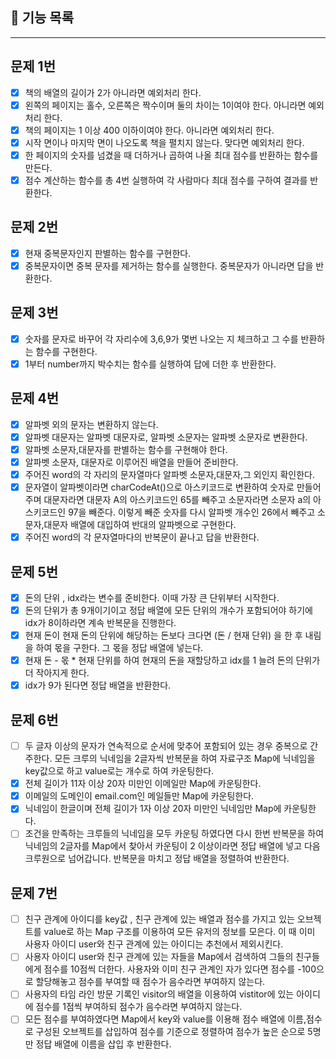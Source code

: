 ## 🚀 기능 목록

---

## 문제 1번

- [x] 책의 배열의 길이가 2가 아니라면 예외처리 한다.
- [x] 왼쪽의 페이지는 홀수, 오른쪽은 짝수이며 둘의 차이는 1이여야 한다. 아니라면 예외처리 한다.
- [x] 책의 페이지는 1 이상 400 이하이여야 한다. 아니라면 예외처리 한다.
- [x] 시작 면이나 마지막 면이 나오도록 책을 펼치지 않는다. 맞다면 예외처리 한다.
- [x] 한 페이지의 숫자를 넘겼을 때 더하거나 곱하여 나올 최대 점수를 반환하는 함수를 만든다.
- [x] 점수 계산하는 함수를 총 4번 실행하여 각 사람마다 최대 점수를 구하여 결과를 반환한다.

## 문제 2번

- [x] 현재 중복문자인지 판별하는 함수를 구현한다.
- [x] 중복문자이면 중복 문자를 제거하는 함수를 실행한다. 중복문자가 아니라면 답을 반환한다.

## 문제 3번

- [x] 숫자를 문자로 바꾸어 각 자리수에 3,6,9가 몇번 나오는 지 체크하고 그 수를 반환하는 함수를 구현한다.
- [x] 1부터 number까지 박수치는 함수를 실행하여 답에 더한 후 반환한다.

## 문제 4번

- [x] 알파벳 외의 문자는 변환하지 않는다.
- [x] 알파벳 대문자는 알파벳 대문자로, 알파벳 소문자는 알파벳 소문자로 변환한다.
- [x] 알파벳 소문자,대문자를 판별하는 함수를 구현해야 한다.
- [x] 알파벳 소문자, 대문자로 이루어진 배열을 만들어 준비한다.
- [x] 주어진 word의 각 자리의 문자열마다 알파벳 소문자,대문자,그 외인지 확인한다.
- [x] 문자열이 알파벳이라면 charCodeAt()으로 아스키코드로 변환하여 숫자로 만들어주며 대문자라면 대문자 A의 아스키코드인 65를 빼주고 소문자라면 소문자 a의 아스키코드인 97을 빼준다. 이렇게 빼준 숫자를 다시 알파벳 개수인 26에서 빼주고 소문자,대문자 배열에 대입하여 반대의 알파벳으로 구현한다.
- [x] 주어진 word의 각 문자열마다의 반복문이 끝나고 답을 반환한다.

## 문제 5번

- [x] 돈의 단위 , idx라는 변수를 준비한다. 이때 가장 큰 단위부터 시작한다.
- [x] 돈의 단위가 총 9개이기이고 정답 배열에 모든 단위의 개수가 포함되어야 하기에 idx가 8이하라면 계속 반복문을 진행한다.
- [x] 현재 돈이 현재 돈의 단위에 해당하는 돈보다 크다면 (돈 / 현재 단위) 을 한 후 내림을 하여 몫을 구한다. 그 몫을 정답 배열에 넣는다.
- [x] 현재 돈 - 몫 \* 현재 단위를 하여 현재의 돈을 재할당하고 idx를 1 늘려 돈의 단위가 더 작아지게 한다.
- [x] idx가 9가 된다면 정답 배열을 반환한다.

## 문제 6번

- [ ] 두 글자 이상의 문자가 연속적으로 순서에 맞추어 포함되어 있는 경우 중복으로 간주한다. 모든 크루의 닉네임을 2글자씩 반복문을 하여 자료구조 Map에 닉네임을 key값으로 하고 value로는 개수로 하여 카운팅한다.
- [x] 전체 길이가 11자 이상 20자 미만인 이메일만 Map에 카운팅한다.
- [x] 이메일의 도메인이 email.com인 메일들만 Map에 카운팅한다.
- [x] 닉네임이 한글이며 전체 길이가 1자 이상 20자 미만인 닉네임만 Map에 카운팅한다.
- [ ] 조건을 만족하는 크루들의 닉네임을 모두 카운팅 하였다면 다시 한번 반복문을 하여 닉네임의 2글자를 Map에서 찾아서 카운팅이 2 이상이라면 정답 배열에 넣고 다음 크루원으로 넘어갑니다. 반복문을 마치고 정답 배열을 정렬하여 반환한다.

## 문제 7번

- [ ] 친구 관계에 아이디를 key값 , 친구 관계에 있는 배열과 점수를 가지고 있는 오브젝트를 value로 하는 Map 구조를 이용하여 모든 유저의 정보를 모은다. 이 때 이미 사용자 아이디 user와 친구 관계에 있는 아이디는 추천에서 제외시킨다.
- [ ] 사용자 아이디 user와 친구 관계에 있는 자들을 Map에서 검색하여 그들의 친구들에게 점수를 10점씩 더한다. 사용자와 이미 친구 관계인 자가 있다면 점수를 -100으로 할당해놓고 점수를 부여할 때 점수가 음수라면 부여하지 않는다.
- [ ] 사용자의 타임 라인 방문 기록인 visitor의 배열을 이용하여 vistitor에 있는 아이디에 점수를 1점씩 부여하되 점수가 음수라면 부여하지 않는다.
- [ ] 모든 점수를 부여하였다면 Map에서 key와 value를 이용해 점수 배열에 이름,점수로 구성된 오브젝트를 삽입하여 점수를 기준으로 정렬하여 점수가 높은 순으로 5명만 정답 배열에 이름을 삽입 후 반환한다.
